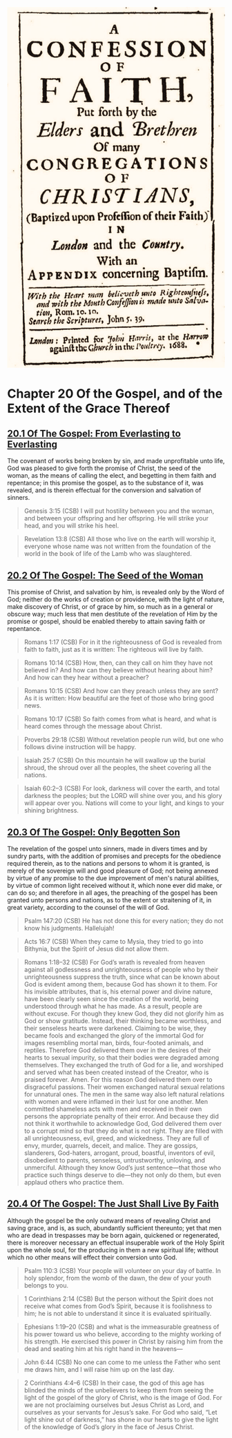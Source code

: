 <img class="intro-right" src="art-1689.png">

# Chapter 20 Of the Gospel, and of the Extent of the Grace Thereof

## [20.1 Of The Gospel: From Everlasting to Everlasting](1689-20-1-of-the-gospel:-from-everlasting-to-everlasting.md)

The covenant of works being broken by sin, and made unprofitable unto life, God was pleased to give forth the promise of Christ, the seed of the woman, as the means of calling the elect, and begetting in them faith and repentance; in this promise the gospel, as to the substance of it, was revealed, and is therein effectual for the conversion and salvation of sinners.

>Genesis 3:15 (CSB) I will put hostility between you and the woman, and between your offspring and her offspring. He will strike your head, and you will strike his heel.

>Revelation 13:8 (CSB) All those who live on the earth will worship it, everyone whose name was not written from the foundation of the world in the book of life of the Lamb who was slaughtered.

## [20.2 Of The Gospel: The Seed of the Woman](1689-20-2-of-the-gospel:-the-seed-of-the-woman.md)

This promise of Christ, and salvation by him, is revealed only by the Word of God; neither do the works of creation or providence, with the light of nature, make discovery of Christ, or of grace by him, so much as in a general or obscure way; much less that men destitute of the revelation of Him by the promise or gospel, should be enabled thereby to attain saving faith or repentance.

>Romans 1:17 (CSB) For in it the righteousness of God is revealed from faith to faith, just as it is written: The righteous will live by faith.

>Romans 10:14 (CSB) How, then, can they call on him they have not believed in? And how can they believe without hearing about him? And how can they hear without a preacher?

>Romans 10:15 (CSB) And how can they preach unless they are sent? As it is written: How beautiful are the feet of those who bring good news.

>Romans 10:17 (CSB) So faith comes from what is heard, and what is heard comes through the message about Christ.

>Proverbs 29:18 (CSB) Without revelation people run wild, but one who follows divine instruction will be happy.

>Isaiah 25:7 (CSB) On this mountain he will swallow up the burial shroud, the shroud over all the peoples, the sheet covering all the nations.

>Isaiah 60:2–3 (CSB) For look, darkness will cover the earth, and total darkness the peoples; but the LORD will shine over you, and his glory will appear over you. Nations will come to your light, and kings to your shining brightness.

## [20.3 Of The Gospel: Only Begotten Son](1689-20-3-of-the-gospel:-only-begotten-son.md)

The revelation of the gospel unto sinners, made in divers times and by sundry parts, with the addition of promises and precepts for the obedience required therein, as to the nations and persons to whom it is granted, is merely of the sovereign will and good pleasure of God; not being annexed by virtue of any promise to the due improvement of men's natural abilities, by virtue of common light received without it, which none ever did make, or can do so; and therefore in all ages, the preaching of the gospel has been granted unto persons and nations, as to the extent or straitening of it, in great variety, according to the counsel of the will of God.

>Psalm 147:20 (CSB) He has not done this for every nation; they do not know his judgments. Hallelujah!

>Acts 16:7 (CSB) When they came to Mysia, they tried to go into Bithynia, but the Spirit of Jesus did not allow them.

>Romans 1:18–32 (CSB) For God’s wrath is revealed from heaven against all godlessness and unrighteousness of people who by their unrighteousness suppress the truth, since what can be known about God is evident among them, because God has shown it to them. For his invisible attributes, that is, his eternal power and divine nature, have been clearly seen since the creation of the world, being understood through what he has made. As a result, people are without excuse. For though they knew God, they did not glorify him as God or show gratitude. Instead, their thinking became worthless, and their senseless hearts were darkened. Claiming to be wise, they became fools and exchanged the glory of the immortal God for images resembling mortal man, birds, four-footed animals, and reptiles. Therefore God delivered them over in the desires of their hearts to sexual impurity, so that their bodies were degraded among themselves. They exchanged the truth of God for a lie, and worshiped and served what has been created instead of the Creator, who is praised forever. Amen. For this reason God delivered them over to disgraceful passions. Their women exchanged natural sexual relations for unnatural ones. The men in the same way also left natural relations with women and were inflamed in their lust for one another. Men committed shameless acts with men and received in their own persons the appropriate penalty of their error. And because they did not think it worthwhile to acknowledge God, God delivered them over to a corrupt mind so that they do what is not right. They are filled with all unrighteousness, evil, greed, and wickedness. They are full of envy, murder, quarrels, deceit, and malice. They are gossips, slanderers, God-haters, arrogant, proud, boastful, inventors of evil, disobedient to parents, senseless, untrustworthy, unloving, and unmerciful. Although they know God’s just sentence—that those who practice such things deserve to die—they not only do them, but even applaud others who practice them.

## [20.4 Of The Gospel: The Just Shall Live By Faith](1689-20-4-of-the-gospel:-the-just-shall-live-by-faith.md)

Although the gospel be the only outward means of revealing Christ and saving grace, and is, as such, abundantly sufficient thereunto; yet that men who are dead in trespasses may be born again, quickened or regenerated, there is moreover necessary an effectual insuperable work of the Holy Spirit upon the whole soul, for the producing in them a new spiritual life; without which no other means will effect their conversion unto God.

>Psalm 110:3 (CSB) Your people will volunteer on your day of battle. In holy splendor, from the womb of the dawn, the dew of your youth belongs to you.

>1 Corinthians 2:14 (CSB) But the person without the Spirit does not receive what comes from God’s Spirit, because it is foolishness to him; he is not able to understand it since it is evaluated spiritually.

>Ephesians 1:19–20 (CSB) and what is the immeasurable greatness of his power toward us who believe, according to the mighty working of his strength. He exercised this power in Christ by raising him from the dead and seating him at his right hand in the heavens—

>John 6:44 (CSB) No one can come to me unless the Father who sent me draws him, and I will raise him up on the last day.

>2 Corinthians 4:4–6 (CSB) In their case, the god of this age has blinded the minds of the unbelievers to keep them from seeing the light of the gospel of the glory of Christ, who is the image of God. For we are not proclaiming ourselves but Jesus Christ as Lord, and ourselves as your servants for Jesus’s sake. For God who said, “Let light shine out of darkness,” has shone in our hearts to give the light of the knowledge of God’s glory in the face of Jesus Christ.

